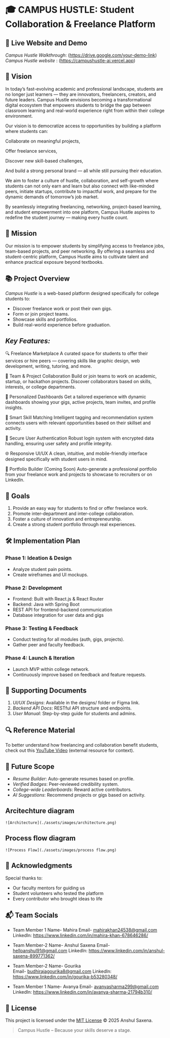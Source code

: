 # 🎓 CAMPUS HUSTLE: Student Collaboration & Freelance Platform

## 🎥 Live Website and Demo 

 *Campus Hustle Walkthrough*: (https://drive.google.com/your-demo-link)
 *Campus Hustle website* : (https://campushustle-ai.vercel.app)



## 🌟 Vision

In today’s fast-evolving academic and professional landscape, students are no longer just learners — they are innovators, freelancers, creators, and future leaders. Campus Hustle envisions becoming a transformational digital ecosystem that empowers students to bridge the gap between classroom learning and real-world experience right from within their college environment.

Our vision is to democratize access to opportunities by building a platform where students can:

Collaborate on meaningful projects,

Offer freelance services,

Discover new skill-based challenges,

And build a strong personal brand — all while still pursuing their education.

We aim to foster a culture of hustle, collaboration, and self-growth where students can not only earn and learn but also connect with like-minded peers, initiate startups, contribute to impactful work, and prepare for the dynamic demands of tomorrow’s job market.

By seamlessly integrating freelancing, networking, project-based learning, and student empowerment into one platform, Campus Hustle aspires to redefine the student journey — making every hustle count.

## 🎯 Mission

Our mission is to empower students by simplifying access to freelance jobs, team-based projects, and peer networking. By offering a seamless and student-centric platform, Campus Hustle aims to cultivate talent and enhance practical exposure beyond textbooks.



## 📚 Project Overview

*Campus Hustle* is a web-based platform designed specifically for college students to:

- Discover freelance work or post their own gigs.
- Form or join project teams.
- Showcase skills and portfolios.
- Build real-world experience before graduation.

## *Key Features:*

🔍 Freelance Marketplace
A curated space for students to offer their services or hire peers — covering skills like graphic design, web development, writing, tutoring, and more.

👥 Team & Project Collaboration
Build or join teams to work on academic, startup, or hackathon projects. Discover collaborators based on skills, interests, or college departments.

🎯 Personalized Dashboards
Get a tailored experience with dynamic dashboards showing your gigs, active projects, team invites, and profile insights.

🧠 Smart Skill Matching
Intelligent tagging and recommendation system connects users with relevant opportunities based on their skillset and activity.

🔐 Secure User Authentication
Robust login system with encrypted data handling, ensuring user safety and profile integrity.

🌐 Responsive UI/UX
A clean, intuitive, and mobile-friendly interface designed specifically with student users in mind.

📜 Portfolio Builder (Coming Soon)
Auto-generate a professional portfolio from your freelance work and projects to showcase to recruiters or on LinkedIn.


## 🎯 Goals

1. Provide an easy way for students to find or offer freelance work.
2. Promote inter-department and inter-college collaboration.
3. Foster a culture of innovation and entrepreneurship.
4. Create a strong student portfolio through real experiences.



## 🛠 Implementation Plan

### Phase 1: Ideation & Design
- Analyze student pain points.
- Create wireframes and UI mockups.

### Phase 2: Development
- Frontend: Built with React.js & React Router
- Backend: Java with Spring Boot
- REST API for frontend-backend communication
- Database integration for user data and gigs

### Phase 3: Testing & Feedback
- Conduct testing for all modules (auth, gigs, projects).
- Gather peer and faculty feedback.

### Phase 4: Launch & Iteration
- Launch MVP within college network.
- Continuously improve based on feedback and feature requests.



## 📂 Supporting Documents

1. *UI/UX Designs*: Available in the designs/ folder or Figma link.
2. *Backend API Docs*: RESTful API structure and endpoints.
3. *User Manual*: Step-by-step guide for students and admins.



## 🔍 Reference Material

To better understand how freelancing and collaboration benefit students, check out this [YouTube Video](https://www.youtube.com/watch?v=freelancing-student-video) (external resource for context).



## 🔮 Future Scope

- *Resume Builder*: Auto-generate resumes based on profile.
- *Verified Badges*: Peer-reviewed credibility system.
- *College-wide Leaderboards*: Reward active contributors.
- *AI Suggestions*: Recommend projects or gigs based on activity.



##  Arcitechture diagram
    ![Architecture](./assets/images/architecture.png)

##  Process flow diagram    
    ![Process Flow](./assets/images/process flow.png)

## 🙏 Acknowledgments

Special thanks to:
- Our faculty mentors for guiding us
- Student volunteers who tested the platform
- Every contributor who brought ideas to life

  

## 📬 Team Socials

-  Team Member 1
   Name- Mahira
   Email- mahirakhan24538@gmail.com
   LinkedIn: https://www.linkedin.com/in/mahira-khan-678646286/

 - Team Member-2
   Name- Anshul Saxena
   Email- helloanshul91@gmail.com
   LinkedIn: https://www.linkedin.com/in/anshul-saxena-899771362/

 - Team Member-2
   Name- Gourika  
   Email- budhirajagourika8@gmail.com
   LinkedIn: https://www.linkedin.com/in/gourika-b53280348/

-  Team Member 1
   Name- Avanya
   Email- avanyasharma299@gmail.com
   LinkedIn: https://www.linkedin.com/in/avanya-sharma-21794b310/


## 📜 License

This project is licensed under the [MIT License](./LICENSE) © 2025 Anshul Saxena.

> Campus Hustle – Because your skills deserve a stage.



